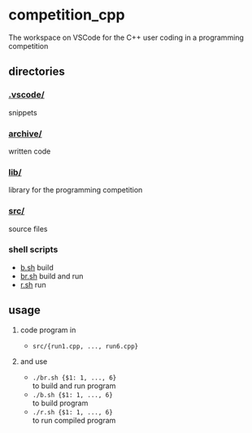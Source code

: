 # competition_cpp
The workspace on VSCode for the C++ user coding in a programming competition

## directories
### [.vscode/](./.vscode/)
snippets  
### [archive/](./.vscode/)
written code
### [lib/](./lib/)
library for the programming competition
### [src/](./src/)
source files
### shell scripts
- [b.sh](./b.sh)
    build
- [br.sh](./br.sh)
    build and run
- [r.sh](./r.sh)
    run

## usage
1. code program in  
    - `src/{run1.cpp, ..., run6.cpp}`  

2. and use  
    - `./br.sh {$1: 1, ..., 6}`  
    to build and run program  
    - `./b.sh {$1: 1, ..., 6}`   
    to build program  
    - `./r.sh {$1: 1, ..., 6}`  
    to run compiled program  

